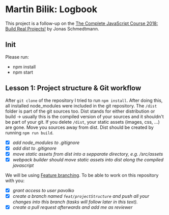 # Martin Bilik: Logbook
This project is a follow-up on the [The Complete JavaScript Course 2018: Build Real Projects!](https://www.udemy.com/the-complete-javascript-course/) by Jonas Schmedtmann.
## Init
Please run:
* npm install
* npm start
## Lesson 1: Project structure & Git workflow
After `git clone` of the repository I tried to run `npm install`. After doing this, all installed node_modules were included in the git repository. The `/dist` folder is part of the git sources too. Dist stands for either distribution or build -> usually this is the compiled version of your sources and it shouldn't be part of your git. If you delete `/dist`, your static assets (images, css, ...) are gone. Move you sources away from dist. Dist should be created by running `npm run build`.

- [x] *add node_modules to .gitignore*
- [x] *add dist to .gitignore*
- [x] *move static assets from dist into a sepparate directory, e.g. /src/assets*
- [x] *webpack builder should move static assets into dist along the compiled javascript*

We will be using [Feature branching](https://www.atlassian.com/git/tutorials/comparing-workflows/feature-branch-workflow). To be able to work on this repository with you:

- [x] *grant access to user pavolko*
- [x] *create a branch named `feat/projectStructure` and push all your changes into this branch (tasks will follow later in this text).*
- [x] *create a pull request afterwards and add me as reviewer*
